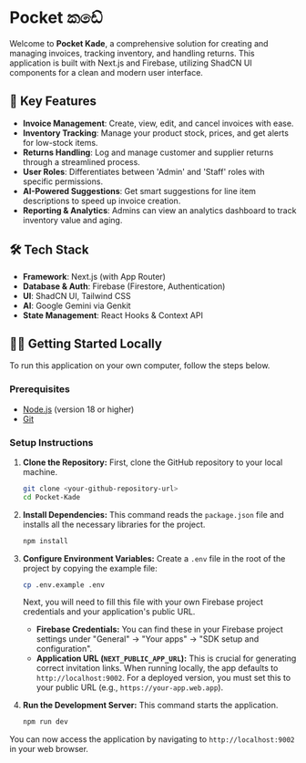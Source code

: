 
# Pocket කඩේ

Welcome to **Pocket Kade**, a comprehensive solution for creating and managing invoices, tracking inventory, and handling returns. This application is built with Next.js and Firebase, utilizing ShadCN UI components for a clean and modern user interface.

## 🚀 Key Features

  - **Invoice Management**: Create, view, edit, and cancel invoices with ease.
  - **Inventory Tracking**: Manage your product stock, prices, and get alerts for low-stock items.
  - **Returns Handling**: Log and manage customer and supplier returns through a streamlined process.
  - **User Roles**: Differentiates between 'Admin' and 'Staff' roles with specific permissions.
  - **AI-Powered Suggestions**: Get smart suggestions for line item descriptions to speed up invoice creation.
  - **Reporting & Analytics**: Admins can view an analytics dashboard to track inventory value and aging.

## 🛠️ Tech Stack

  - **Framework**: Next.js (with App Router)
  - **Database & Auth**: Firebase (Firestore, Authentication)
  - **UI**: ShadCN UI, Tailwind CSS
  - **AI**: Google Gemini via Genkit
  - **State Management**: React Hooks & Context API

## 🏃‍♂️ Getting Started Locally

To run this application on your own computer, follow the steps below.

### Prerequisites

  - [Node.js](https://nodejs.org/) (version 18 or higher)
  - [Git](https://git-scm.com/)

### Setup Instructions

1.  **Clone the Repository:**
    First, clone the GitHub repository to your local machine.

    ```bash
    git clone <your-github-repository-url>
    cd Pocket-Kade
    ```

2.  **Install Dependencies:**
    This command reads the `package.json` file and installs all the necessary libraries for the project.

    ```bash
    npm install
    ```

3.  **Configure Environment Variables:**
    Create a `.env` file in the root of the project by copying the example file:

    ```bash
    cp .env.example .env
    ```

    Next, you will need to fill this file with your own Firebase project credentials and your application's public URL.

      - **Firebase Credentials:** You can find these in your Firebase project settings under "General" -\> "Your apps" -\> "SDK setup and configuration".
      - **Application URL (`NEXT_PUBLIC_APP_URL`):** This is crucial for generating correct invitation links. When running locally, the app defaults to `http://localhost:9002`. For a deployed version, you must set this to your public URL (e.g., `https://your-app.web.app`).

4.  **Run the Development Server:**
    This command starts the application.

    ```bash
    npm run dev
    ```

You can now access the application by navigating to `http://localhost:9002` in your web browser.
